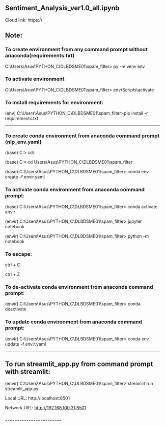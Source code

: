 ## Sentiment_Analysis_ver1.0_all.ipynb 

Cloud link: https://

## Note:


### To create environment from any command prompt without anaconda(requirements.txt)

C:\Users\Asus\PYTHON_C\DLBDSME01\spam_filter> py -m venv env

### To activate environment

C:\Users\Asus\PYTHON_C\DLBDSME01\spam_filter> env\Scripts\activate

### To install requirements for environment:

(env) C:\Users\Asus\PYTHON_C\DLBDSME01\spam_filter>pip install -r requirements.txt

-------------------

### To create conda environment from anaconda command prompt (nlp_env.yaml)

(base) C:\> cd\

(base) C:\> cd Users\Asus\PYTHON_C\DLBDSME01\spam_filter

(base) C:\Users\Asus\PYTHON_C\DLBDSME01\spam_filter> conda env create -f envir.yaml

### To activate conda environment from anaconda command prompt:

(base) C:\Users\Asus\PYTHON_C\DLBDSME01\spam_filter> conda activate envir

(envir) C:\Users\Asus\PYTHON_C\DLBDSME01\spam_filter> jupyter notebook

(envir) C:\Users\Asus\PYTHON_C\DLBDSME01\spam_filter> python -m notebook

### To escape:

ctrl + C 

ctrl + Z

### To de-activate conda environment from anaconda command prompt:

(envir) C:\Users\Asus\PYTHON_C\DLBDSME01\spam_filter> conda deactivate

### To update conda environment from anaconda command prompt:

(envir) C:\Users\Asus\PYTHON_C\DLBDSME01\spam_filter> conda env update -f envir.yaml

--------------

## To run streamlit_app.py from command prompt with streamlit:

(envir) C:\Users\Asus\PYTHON_C\DLBDSME01\spam_filter> streamlit run streamlit_app.py


  Local URL: http://localhost:8501
  
  Network URL: http://192.168.100.31:8501

### ------------------------
